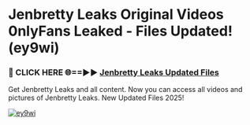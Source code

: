 # Jenbretty Leaks Original Videos 0nlyFans Leaked - Files Updated! (ey9wi)

<h3>🔴 CLICK HERE 🌐==►► <a href="https://tinyurl.com/2jnfzry5" rel="nofollow">Jenbretty Leaks Updated Files</a></h3>

Get Jenbretty Leaks and all content. Now you can access all videos and pictures of Jenbretty Leaks. New Updated Files 2025!

[![ey9wi](https://i.imgur.com/GyGTBgg.gif)](https://tinyurl.com/2jnfzry5)

